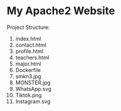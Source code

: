# My Apache2 Website
Project Structure:
1. index.html
2. contact.html
3. profile.html
4. teachers.html
5. major.html
6. Dockerfile
7. smkn3.jpg
8. MONSTER.jpg
9. WhatsApp.svg
10. Tiktok.png
11. Instagram.svg
